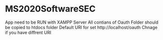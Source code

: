 # MS2020SoftwareSEC
App need to be RUN with XAMPP Server
All contians of Oauth Folder should be copied to htdocs folder
Default URI for set http://localhost/oauth Chnage if you have diffrent URI
